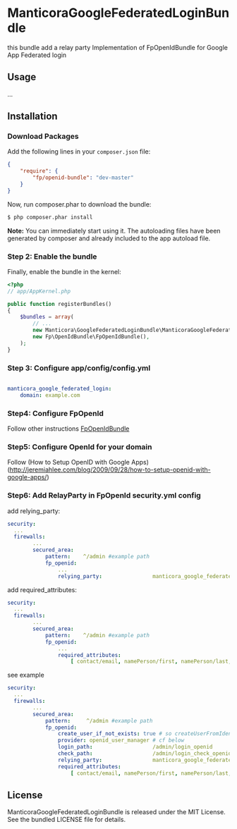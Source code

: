 ManticoraGoogleFederatedLoginBundle
=========

this bundle add a relay party Implementation of FpOpenIdBundle for Google App Federated login

## Usage

...

## Installation

### Download Packages

Add the following lines in your `composer.json` file:

```json
{
    "require": {
        "fp/openid-bundle": "dev-master"
    }
}
```


Now, run composer.phar to download the bundle:

```bash
$ php composer.phar install
```

**Note:** You can immediately start using it. The autoloading files have been generated by composer and already included to the app autoload file.

### Step 2: Enable the bundle

Finally, enable the bundle in the kernel:

``` php
<?php
// app/AppKernel.php

public function registerBundles()
{
    $bundles = array(
        // ...
        new Manticora\GoogleFederatedLoginBundle\ManticoraGoogleFederatedLoginBundle(),
        new Fp\OpenIdBundle\FpOpenIdBundle(),
    );
}
```
### Step 3: Configure app/config/config.yml
``` yaml

manticora_google_federated_login:
    domain: example.com
```
### Step4: Configure FpOpenId
 Follow other instructions [FpOpenIdBundle](https://github.com/formapro/FpOpenIdBundle)

### Step5: Configure OpenId for your domain
 Follow (How to Setup OpenID with Google Apps)(http://jeremiahlee.com/blog/2009/09/28/how-to-setup-openid-with-google-apps/)

### Step6: Add RelayParty in FpOpenId security.yml config
add relying_party:
```yaml
security:
  ...
  firewalls:
        ...
        secured_area:
            pattern:    ^/admin #example path
            fp_openid:
                ...
                relying_party:                manticora_google_federated_login.relay_party
```

add required_attributes:
```yaml
security:
  ...
  firewalls:
        ...
        secured_area:
            pattern:    ^/admin #example path
            fp_openid:
                ...
                required_attributes:
                    [ contact/email, namePerson/first, namePerson/last, namePerson ]
```
see example
```yaml
security:
  ...
  firewalls:
        ...
        secured_area:
            pattern:     ^/admin #example path
            fp_openid:
                create_user_if_not_exists: true # so createUserFromIdentity method will be called
                provider: openid_user_manager # cf below
                login_path:                   /admin/login_openid
                check_path:                   /admin/login_check_openid
                relying_party:                manticora_google_federated_login.relay_party
                required_attributes:
                    [ contact/email, namePerson/first, namePerson/last, namePerson ]
```



## License

ManticoraGoogleFederatedLoginBundle is released under the MIT License. See the bundled LICENSE file for
details.
